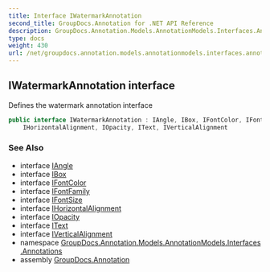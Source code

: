 ```yaml
---
title: Interface IWatermarkAnnotation
second_title: GroupDocs.Annotation for .NET API Reference
description: GroupDocs.Annotation.Models.AnnotationModels.Interfaces.Annotations.IWatermarkAnnotation interface. Defines the watermark annotation interface
type: docs
weight: 430
url: /net/groupdocs.annotation.models.annotationmodels.interfaces.annotations/iwatermarkannotation/
---
```

## IWatermarkAnnotation interface

Defines the watermark annotation interface

```csharp
public interface IWatermarkAnnotation : IAngle, IBox, IFontColor, IFontFamily, IFontSize, 
    IHorizontalAlignment, IOpacity, IText, IVerticalAlignment
```

### See Also

* interface [IAngle](../../groupdocs.annotation.models.annotationmodels.interfaces.properties/iangle/)
* interface [IBox](../../groupdocs.annotation.models.annotationmodels.interfaces.properties/ibox/)
* interface [IFontColor](../../groupdocs.annotation.models.annotationmodels.interfaces.properties/ifontcolor/)
* interface [IFontFamily](../../groupdocs.annotation.models.annotationmodels.interfaces.properties/ifontfamily/)
* interface [IFontSize](../../groupdocs.annotation.models.annotationmodels.interfaces.properties/ifontsize/)
* interface [IHorizontalAlignment](../../groupdocs.annotation.models.annotationmodels.interfaces.properties/ihorizontalalignment/)
* interface [IOpacity](../../groupdocs.annotation.models.annotationmodels.interfaces.properties/iopacity/)
* interface [IText](../../groupdocs.annotation.models.annotationmodels.interfaces.properties/itext/)
* interface [IVerticalAlignment](../../groupdocs.annotation.models.annotationmodels.interfaces.properties/iverticalalignment/)
* namespace [GroupDocs.Annotation.Models.AnnotationModels.Interfaces.Annotations](../../groupdocs.annotation.models.annotationmodels.interfaces.annotations/)
* assembly [GroupDocs.Annotation](../../)


